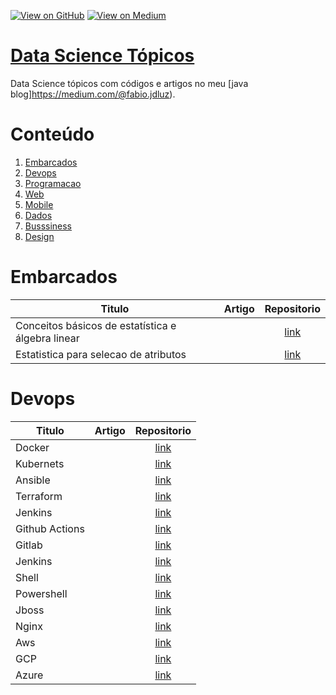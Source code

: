 [![View on GitHub](https://img.shields.io/badge/GitHub-View_on_GitHub-blue?logo=GitHub)](https://github.com/binhojulix/machine-learning)  [![View on Medium](https://img.shields.io/badge/Medium-View%20on%20Medium-red?logo=medium)](https://medium.com/@fabio.jdluz) 
# [Data Science Tópicos](https://github.com/binhojulix/machine-learning)
Data Science tópicos com códigos e artigos no meu [java blog]https://medium.com/@fabio.jdluz). 



# Conteúdo

1.  [Embarcados](#embarcados)
2.  [Devops](#devops)
3.  [Programacao](#programacao)
4.  [Web](#web)
5.  [Mobile](#mobile)
6.  [Dados](#dados)
7.  [Busssiness](#bussiness)
8.  [Design](#design)


# Embarcados
| Titulo        | Artigo           | Repositorio  |
| ------------- |:-------------:| :-----:|
| Conceitos	básicos	de	estatística	e	álgebra	linear | | [link](https://github.com/binhojulix/ciencias-de-dados/tree/master/Estat%C3%ADstica) |
| Estatistica para selecao de atributos | | [link](https://github.com/binhojulix/ciencias-de-dados/blob/master/Estat%C3%ADstica/estatistica_para_selecao_de_atributo.ipynb) |



# Devops
| Titulo        | Artigo           | Repositorio  |
| ------------- |:-------------:| :-----:|
| Docker | | [link](https://github.com/binhojulix/ciencias-de-dados/tree/master/Estat%C3%ADstica) |
| Kubernets | | [link](https://github.com/binhojulix/ciencias-de-dados/tree/master/Estat%C3%ADstica) |
| Ansible | | [link](https://github.com/binhojulix/ciencias-de-dados/tree/master/Estat%C3%ADstica) |
| Terraform | | [link](https://github.com/binhojulix/ciencias-de-dados/tree/master/Estat%C3%ADstica) |
| Jenkins | | [link](https://github.com/binhojulix/ciencias-de-dados/tree/master/Estat%C3%ADstica) |
| Github Actions | | [link](https://github.com/binhojulix/ciencias-de-dados/tree/master/Estat%C3%ADstica) |
| Gitlab | | [link](https://github.com/binhojulix/ciencias-de-dados/tree/master/Estat%C3%ADstica) |
| Jenkins | | [link](https://github.com/binhojulix/ciencias-de-dados/tree/master/Estat%C3%ADstica) |
| Shell | | [link](https://github.com/binhojulix/ciencias-de-dados/tree/master/Estat%C3%ADstica) |
| Powershell | | [link](https://github.com/binhojulix/ciencias-de-dados/tree/master/Estat%C3%ADstica) |
| Jboss | | [link](https://github.com/binhojulix/ciencias-de-dados/tree/master/Estat%C3%ADstica) |
| Nginx| | [link](https://github.com/binhojulix/ciencias-de-dados/tree/master/Estat%C3%ADstica) |
| Aws | | [link](https://github.com/binhojulix/ciencias-de-dados/tree/master/Estat%C3%ADstica) |
| GCP| | [link](https://github.com/binhojulix/ciencias-de-dados/tree/master/Estat%C3%ADstica) |
| Azure | | [link](https://github.com/binhojulix/ciencias-de-dados/tree/master/Estat%C3%ADstica) |
